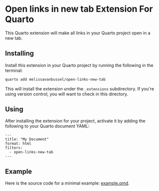 # Open links in new tab Extension For Quarto

This Quarto extension will make all links in your Quarto project open in a new tab. 

## Installing

Install this extension in your Quarto project by running the following in the terminal: 

```bash
quarto add melissavanbussel/open-links-new-tab
```

This will install the extension under the `_extensions` subdirectory.
If you're using version control, you will want to check in this directory.

## Using

After installing the extension for your project, activate it by adding the following to your Quarto document YAML: 

```
---
title: "My Document"
format: html
filters:
  - open-links-new-tab
---
```

## Example

Here is the source code for a minimal example: [example.qmd](example.qmd).